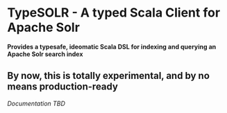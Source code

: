 TypeSOLR - A typed Scala Client for Apache Solr
===============================================

**Provides a typesafe, ideomatic Scala DSL for indexing and querying an Apache Solr search index**

## By now, this is totally experimental, and by no means production-ready

*Documentation TBD*